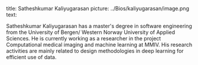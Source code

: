 title: Satheshkumar Kaliyugarasan
picture: ../Bios/kaliyugarasan/image.png
text: 

Satheshkumar Kaliyugarasan has a master's degree in software engineering from the University of Bergen/ Western Norway University of Applied Sciences. He is currently working as a researcher in the project Computational medical imaging and machine learning at MMIV. His research activities are mainly related to design methodologies in deep learning for efficient use of data.
